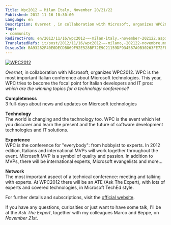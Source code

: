 ```yaml
---
Title: Wpc2012 – Milan Italy, November 20/21/22
Published: 2012-11-16 10:30:00
Language: en
Description: Overnet , in collaboration with Microsoft, organizes WPC2012. WPC is the most important Italian conference about Microsoft technologies. This year, WPC tries to become the focal point for Italian developers and IT pros which are the winning topics for a technology conference?
Tags:
- community
RedirectFrom: en/2012/11/16/wpc2012-–-milan-italy,-november-202122.aspx
TranslatedRefs: it/post/2012/11/16/wpc2012-–-milano,-202122-novembre.md
DisqusId: BA93282F40E0DECDB869F92E528BF72E9C21159DF934587A9B30263FE72FE265
---
```

<a href="http://www.wpc2012.it" target="_blank">![WPC2012](http://www.wpc2012.it/Content/images/banner/Leaderboard_728x90.gif)</a>

*Overnet*, in collaboration with Microsoft, organizes WPC2012. WPC is the most important Italian conference about Microsoft technologies. This year, WPC tries to become the focal point for Italian developers and IT pros: *which are the winning topics for a technology conference?*

**Completeness**  
 3 full-days about news and updates on Microsoft technologies

**Technology**  
 The world is changing and the technology too. WPC is the event which let you discover and learn the present and the future of software development technologies and IT solutions.

**Experience**  
 WPC is the conference for "everybody": from hobbyist to experts. In 2012 edition, Italians and international MVPs will work together throughout the event. Microsoft MVP is a symbol of quality and passion. In addition to MVPs, there will be international experts, Microsoft evangelists and more…

**Network**  
 The most important aspect of a technical conference: meeting and talking with experts. At WPC2012 there will be an ATE (Ask The Expert), with lots of experts and covered technologies, in Microsoft TechEd style.  

 For further details and subscriptions, visit the <a href="http://www.wpc2012.it" target="_blank">official website</a>.

If you have any questions, curiosities or just want to have some talk, I'll be at the *Ask The Expert*, together with my colleagues Marco and Beppe, on *November 21st*.